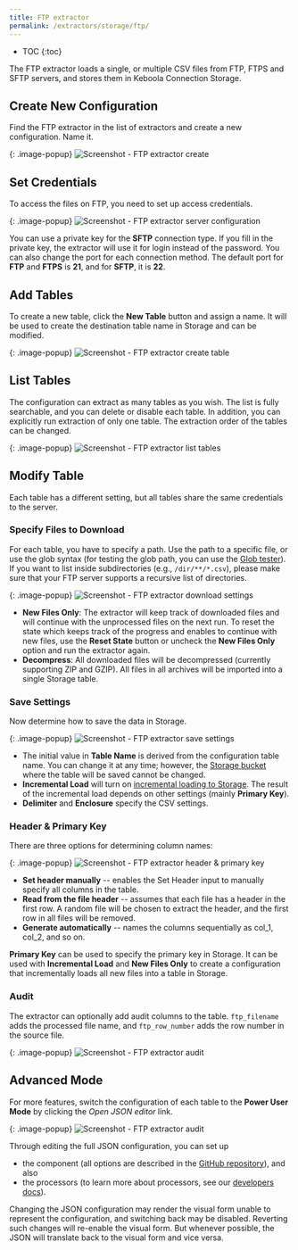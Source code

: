 ```yaml
---
title: FTP extractor
permalink: /extractors/storage/ftp/
---
```


* TOC
{:toc}

The FTP extractor loads a single, or multiple CSV files from FTP, FTPS and SFTP servers, and stores them in Keboola Connection Storage.

## Create New Configuration
Find the FTP extractor in the list of extractors and create a new configuration.
Name it.

{: .image-popup}
![Screenshot - FTP extractor create](/extractors/storage/ftp/ftp-ex-1.png)

## Set Credentials
To access the files on FTP, you need to set up access credentials.

{: .image-popup}
![Screenshot - FTP extractor server configuration](/extractors/storage/ftp/ftp-ex-2.png)

You can use a private key for the **SFTP** connection type. If you fill in the private key,
the extractor will use it for login instead of the password. You can also change
the port for each connection method. The default port for **FTP** and **FTPS** is **21**, and for **SFTP**, it is **22**.

## Add Tables
To create a new table, click the **New Table** button and assign a name. It will
be used to create the destination table name in Storage and can be modified.

{: .image-popup}
![Screenshot - FTP extractor create table](/extractors/storage/ftp/ftp-ex-3.png)

## List Tables
The configuration can extract as many tables as you wish. The list is fully
searchable, and you can delete or disable each table. In addition, you can
explicitly run extraction of only one table. The extraction order of the tables
can be changed.

{: .image-popup}
![Screenshot - FTP extractor list tables](/extractors/storage/ftp/ftp-ex-4.png)

## Modify Table
Each table has a different setting, but all tables share the same credentials to the server.

### Specify Files to Download
For each table, you have to specify a path. Use the path to a specific file, or
use the glob syntax (for testing the glob path, you can use the [Glob tester](http://www.globtester.com/)).
If you want to list inside subdirectories (e.g., `/dir/**/*.csv`), please make sure that your FTP server
supports a recursive list of directories.

{: .image-popup}
![Screenshot - FTP extractor download settings](/extractors/storage/ftp/ftp-ex-5.png)

- **New Files Only**: The extractor will keep track of downloaded files and will continue with the unprocessed files
 on the next run. To reset the state which keeps track of the progress and enables to continue with new files, 
 use the **Reset State** button or uncheck the **New Files Only** option and run the extractor again.
 - **Decompress**: All downloaded files will be decompressed (currently supporting ZIP and GZIP). All files in all archives
 will be imported into a single Storage table.

### Save Settings
Now determine how to save the data in Storage.

{: .image-popup}
![Screenshot - FTP extractor save settings](/extractors/storage/ftp/ftp-ex-6.png)

- The initial value in **Table Name** is derived from the configuration table name. You can change it at any time; however,
the [Storage bucket](/storage/buckets/) where the table will be saved cannot be changed.
- **Incremental Load** will turn on [incremental loading to Storage](/storage/tables/#incremental-loading). The result of the
incremental load depends on other settings (mainly **Primary Key**).
- **Delimiter** and **Enclosure** specify the CSV settings.

### Header & Primary Key
There are three options for determining column names:

{: .image-popup}
![Screenshot - FTP extractor header & primary key](/extractors/storage/ftp/ftp-ex-7.png)

- **Set header manually** -- enables the Set Header input to manually specify all columns in the table.
- **Read from the file header** -- assumes that each file has a header in the first row. A random file will be chosen to extract the header, and the first row in all files will be removed.
- **Generate automatically** -- names the columns sequentially as col_1, col_2, and so on.

**Primary Key** can be used to specify the primary key in Storage. It can be used with **Incremental Load**
and **New Files Only** to create a configuration that incrementally loads all new files into a table in Storage.

### Audit
The extractor can optionally add audit columns to the table. `ftp_filename` adds the processed file name, and `ftp_row_number`
adds the row number in the source file.

{: .image-popup}
![Screenshot - FTP extractor audit](/extractors/storage/ftp/ftp-ex-8.png)

## Advanced Mode
For more features, switch the configuration of each table to the **Power User Mode** by clicking the *Open JSON editor* link.

{: .image-popup}
![Screenshot - FTP extractor audit](/extractors/storage/ftp/ftp-ex-9.png)

Through editing the full JSON configuration, you can set up 

- the component (all options are
described in the [GitHub repository](https://github.com/keboola/ex-ftp)), and also 
- the processors (to learn more about processors, see our [developers docs](https://developers.keboola.com/extend/docker-runner/processors/)).

Changing the JSON configuration may render the visual form unable to represent the configuration, and switching back may
be disabled. Reverting such changes will re-enable the visual form. But whenever possible, the JSON will translate back
to the visual form and vice versa.
